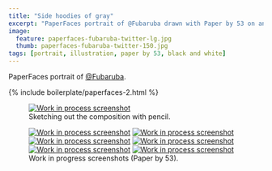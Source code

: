 ```yaml
---
title: "Side hoodies of gray"
excerpt: "PaperFaces portrait of @Fubaruba drawn with Paper by 53 on an iPad."
image: 
  feature: paperfaces-fubaruba-twitter-lg.jpg
  thumb: paperfaces-fubaruba-twitter-150.jpg
tags: [portrait, illustration, paper by 53, black and white]
---
```


PaperFaces portrait of <a href="http://twitter.com/Fubaruba">@Fubaruba</a>.

{% include boilerplate/paperfaces-2.html %}

<figure>
  <a href="{{ site.url }}/images/paperfaces-fubaruba-process-1-lg.jpg"><img src="{{ site.url }}/images/paperfaces-fubaruba-process-1-750.jpg" alt="Work in process screenshot"></a>
  <figcaption>Sketching out the composition with pencil.</figcaption>
</figure>

<figure class="half">
  <a href="{{ site.url }}/images/paperfaces-fubaruba-process-2-lg.jpg"><img src="{{ site.url }}/images/paperfaces-fubaruba-process-2-600.jpg" alt="Work in process screenshot"></a>
  <a href="{{ site.url }}/images/paperfaces-fubaruba-process-3-lg.jpg"><img src="{{ site.url }}/images/paperfaces-fubaruba-process-3-600.jpg" alt="Work in process screenshot"></a>
  <a href="{{ site.url }}/images/paperfaces-fubaruba-process-4-lg.jpg"><img src="{{ site.url }}/images/paperfaces-fubaruba-process-4-600.jpg" alt="Work in process screenshot"></a>
  <a href="{{ site.url }}/images/paperfaces-fubaruba-process-5-lg.jpg"><img src="{{ site.url }}/images/paperfaces-fubaruba-process-5-600.jpg" alt="Work in process screenshot"></a>
  <a href="{{ site.url }}/images/paperfaces-fubaruba-process-6-lg.jpg"><img src="{{ site.url }}/images/paperfaces-fubaruba-process-6-600.jpg" alt="Work in process screenshot"></a>
  <a href="{{ site.url }}/images/paperfaces-fubaruba-process-7-lg.jpg"><img src="{{ site.url }}/images/paperfaces-fubaruba-process-7-600.jpg" alt="Work in process screenshot"></a>
  <figcaption>Work in progress screenshots (Paper by 53).</figcaption>
</figure>